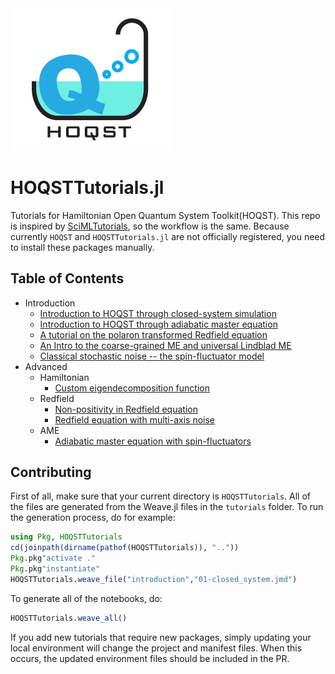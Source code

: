 <img src="assets/logo.jpg" width="256"/>

# HOQSTTutorials.jl
Tutorials for Hamiltonian Open Quantum System Toolkit(HOQST). This repo is inspired by [SciMLTutorials](https://github.com/SciML/SciMLTutorials.jl), so the workflow is the same. Because currently `HOQST` and `HOQSTTutorials.jl` are not officially registered, you need to install these packages manually.

## Table of Contents

- Introduction
  - [Introduction to HOQST through closed-system simulation](https://uscqserver.github.io/HOQSTTutorials.jl/html/introduction/01-closed_system.html)
  - [Introduction to HOQST through adiabatic master equation](https://uscqserver.github.io/HOQSTTutorials.jl/html/introduction/02-single_qubit_ame.html)
  - [A tutorial on the polaron transformed Redfield equation](https://uscqserver.github.io/HOQSTTutorials.jl/html/introduction/03-polaron_transformed_redfield.html)
  - [An Intro to the coarse-grained ME and universal Lindblad ME]((https://uscqserver.github.io/HOQSTTutorials.jl/html/introduction/04-CGME_ULE.html))
  - [Classical stochastic noise -- the spin-fluctuator model](https://uscqserver.github.io/HOQSTTutorials.jl/html/introduction/05-spin_fluctuators.html)
- Advanced
  - Hamiltonian
    - [Custom eigendecomposition function](https://uscqserver.github.io/HOQSTTutorials.jl/html/hamiltonian/01-custom_eigen.html)
  - Redfield
    - [Non-positivity in Redfield equation](https://uscqserver.github.io/HOQSTTutorials.jl/html/redfield/01-non_positivity_redfield.html)
    - [Redfield equation with multi-axis noise](https://uscqserver.github.io/HOQSTTutorials.jl/html/redfield/02-redfield_multi_axis_noise.html)
  - AME
    - [Adiabatic master equation with spin-fluctuators](https://uscqserver.github.io/HOQSTTutorials.jl/html/advanced/01-ame_spin_fluctuators.html)

## Contributing

First of all, make sure that your current directory is `HOQSTTutorials`. All
of the files are generated from the Weave.jl files in the `tutorials` folder.
To run the generation process, do for example:

```julia
using Pkg, HOQSTTutorials
cd(joinpath(dirname(pathof(HOQSTTutorials)), ".."))
Pkg.pkg"activate ."
Pkg.pkg"instantiate"
HOQSTTutorials.weave_file("introduction","01-closed_system.jmd")
```

To generate all of the notebooks, do:

```julia
HOQSTTutorials.weave_all()
```

If you add new tutorials that require new packages, simply updating your local
environment will change the project and manifest files. When this occurs, the
updated environment files should be included in the PR.